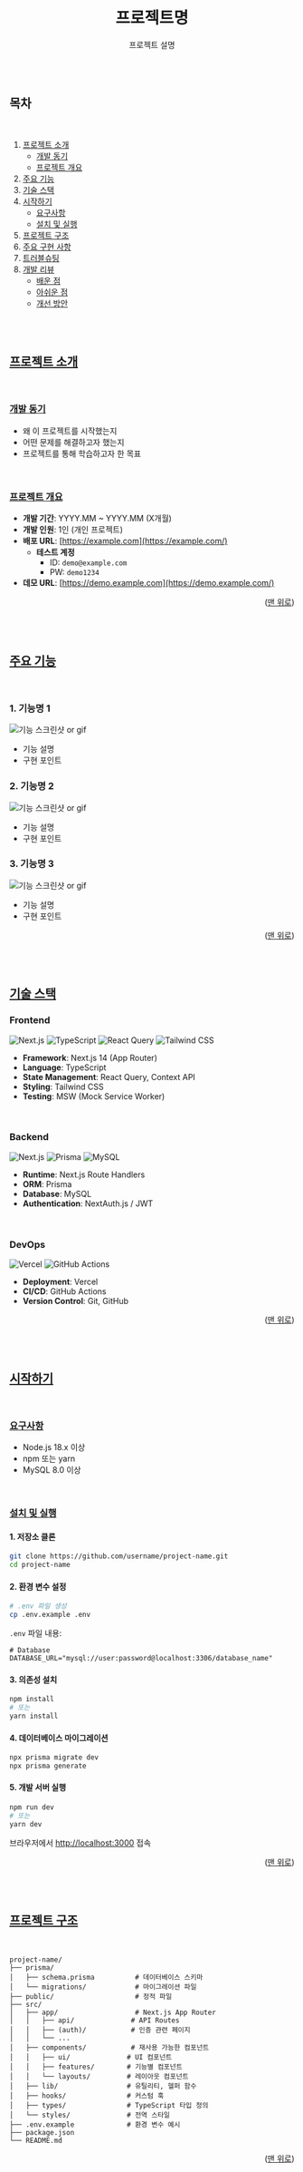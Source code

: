 <a id="readme-top"></a>

<br />

<div align="center">
  <h1 align="center">프로젝트명</h1>
  <p>프로젝트 설명</p>
  
  <!-- 프로젝트 대표 이미지 또는 로고 위치 -->

</div>

<br /><br />

<!-- 목차 -->

## 목차

<br />

<ol>
  <li>
    <a href="#프로젝트-소개">프로젝트 소개</a>
    <ul>
      <li>
        <a href="#개발-동기">개발 동기</a>
      </li>
      <li>
        <a href="#프로젝트-개요">프로젝트 개요</a>
      </li>
    </ul>
  </li>
  <li>
    <a href="#주요-기능">주요 기능</a>
  </li>
  <li>
    <a href="#기술-스택">기술 스택</a>
  </li>
  <li>
    <a href="#시작하기">시작하기</a>
    <ul>
      <li>
        <a href="#요구사항">요구사항</a>
      </li>
      <li>
        <a href="#설치-및-실행">설치 및 실행</a>
      </li>
    </ul>
  </li>
  <li>
    <a href="#프로젝트-구조">프로젝트 구조</a>
  </li>
  <li>
    <a href="#주요-구현-사항">주요 구현 사항</a>
  </li>
  <li>
    <a href="#트러블슈팅">트러블슈팅</a>
  </li>
  <li>
    <a href="#개발-리뷰">개발 리뷰</a>
    <ul>
      <li>
        <a href="#배운-점">배운 점</a>
      </li>
      <li>
        <a href="#아쉬운-점">아쉬운 점</a>
      </li>
      <li>
        <a href="#개선-방안">개선 방안</a>
      </li>
    </ul>
  </li>
</ol>

<br /><br />

<!-- 프로젝트 소개 부분 -->

<h2 id="프로젝트-소개">
  <a href="#프로젝트 소개">프로젝트 소개</a>
</h2>

<br />

<h3 id="개발-동기">
  <a href="#개발-동기">개발 동기</a>
</h3>

- 왜 이 프로젝트를 시작했는지
- 어떤 문제를 해결하고자 했는지
- 프로젝트를 통해 학습하고자 한 목표

<br />

<h3 id="프로젝트-개요">
  <a href="#프로젝트-개요">프로젝트 개요</a>
</h3>

- **개발 기간**: YYYY.MM ~ YYYY.MM (X개월)
- **개발 인원**: 1인 (개인 프로젝트)
- **배포 URL**: [https://example.com](https://example.com/)
  - **테스트 계정**
    - ID: `demo@example.com`
    - PW: `demo1234`
- **데모 URL**: [https://demo.example.com](https://demo.example.com/)

<p align="right">
  (<a href="#readme-top">맨 위로</a>)
</p>

<br /><br />

<!-- 주요 기능 -->

<h2 id="주요-기능">
  <a href="#주요 기능">주요 기능</a>
</h2>

<br />

### 1. 기능명 1

![기능 스크린샷 or gif](https://url)

- 기능 설명
- 구현 포인트

### 2. 기능명 2

![기능 스크린샷 or gif](https://url)

- 기능 설명
- 구현 포인트

### 3. 기능명 3

![기능 스크린샷 or gif](https://url)

- 기능 설명
- 구현 포인트

<p align="right">
  (<a href="#readme-top">맨 위로</a>)
</p>

<br /><br />

<!-- 기술 스택 -->

<h2 id="기술-스택">
  <a href="#기술 스택">기술 스택</a>
</h2>

<h3>Frontend</h3>

![Next.js](https://img.shields.io/badge/Next.js-000000?style=for-the-badge&logo=nextdotjs&logoColor=white) ![TypeScript](https://img.shields.io/badge/TypeScript-3178C6?style=for-the-badge&logo=typescript&logoColor=white) ![React Query](https://img.shields.io/badge/React_Query-FF4154?style=for-the-badge&logo=reactquery&logoColor=white) ![Tailwind CSS](https://img.shields.io/badge/Tailwind_CSS-38B2AC?style=for-the-badge&logo=tailwind-css&logoColor=white)

- **Framework**: Next.js 14 (App Router)
- **Language**: TypeScript
- **State Management**: React Query, Context API
- **Styling**: Tailwind CSS
- **Testing**: MSW (Mock Service Worker)

<br />

<h3>Backend</h3>

![Next.js](https://img.shields.io/badge/Next.js-000000?style=for-the-badge&logo=nextdotjs&logoColor=white) ![Prisma](https://img.shields.io/badge/Prisma-2D3748?style=for-the-badge&logo=prisma&logoColor=white) ![MySQL](https://img.shields.io/badge/MySQL-4479A1?style=for-the-badge&logo=mysql&logoColor=white)

- **Runtime**: Next.js Route Handlers
- **ORM**: Prisma
- **Database**: MySQL
- **Authentication**: NextAuth.js / JWT

<br />

<h3>DevOps</h3>

![Vercel](https://img.shields.io/badge/Vercel-000000?style=for-the-badge&logo=vercel&logoColor=white) ![GitHub Actions](https://img.shields.io/badge/GitHub_Actions-2088FF?style=for-the-badge&logo=github-actions&logoColor=white)

- **Deployment**: Vercel
- **CI/CD**: GitHub Actions
- **Version Control**: Git, GitHub

<p align="right">
  (<a href="#readme-top">맨 위로</a>)
</p>

<br /><br />

<!-- 시작하기 -->

<h2 id="시작하기">
  <a href="#시작하기">시작하기</a>
</h2>

<br />

<h3 id="요구사항"><a href="#요구사항">요구사항</a></h3>

- Node.js 18.x 이상
- npm 또는 yarn
- MySQL 8.0 이상

<br />

<h3 id="설치-및-실행"><a href="#설치 및 실행">설치 및 실행</a></h3>

#### 1. 저장소 클론

```bash
git clone https://github.com/username/project-name.git
cd project-name

```

#### 2. 환경 변수 설정

```bash
# .env 파일 생성
cp .env.example .env

```

`.env` 파일 내용:

```env
# Database
DATABASE_URL="mysql://user:password@localhost:3306/database_name"

```

#### 3. 의존성 설치

```bash
npm install
# 또는
yarn install

```

#### 4. 데이터베이스 마이그레이션

```bash
npx prisma migrate dev
npx prisma generate

```

#### 5. 개발 서버 실행

```bash
npm run dev
# 또는
yarn dev

```

브라우저에서 [http://localhost:3000](http://localhost:3000/) 접속

<p align="right">
  (<a href="#readme-top">맨 위로</a>)
</p>

<br /><br />

<!-- 프로젝트 구조 -->

<h2 id="프로젝트-구조">
  <a href="#프로젝트 구조">프로젝트 구조</a>
</h2>

<br />

```
project-name/
├── prisma/
│   ├── schema.prisma          # 데이터베이스 스키마
│   └── migrations/            # 마이그레이션 파일
├── public/                    # 정적 파일
├── src/
│   ├── app/                   # Next.js App Router
│   │   ├── api/              # API Routes
│   │   ├── (auth)/           # 인증 관련 페이지
│   │   └── ...
│   ├── components/           # 재사용 가능한 컴포넌트
│   │   ├── ui/              # UI 컴포넌트
│   │   ├── features/        # 기능별 컴포넌트
│   │   └── layouts/         # 레이아웃 컴포넌트
│   ├── lib/                 # 유틸리티, 헬퍼 함수
│   ├── hooks/               # 커스텀 훅
│   ├── types/               # TypeScript 타입 정의
│   └── styles/              # 전역 스타일
├── .env.example             # 환경 변수 예시
├── package.json
└── README.md

```

<p align="right">
  (<a href="#readme-top">맨 위로</a>)
</p>

<br /><br />

<!-- 주요 구현 사항 -->

<h2 id="주요-구현-사항">
  <a href="#주요 구현 사항">주요 구현 사항</a>
</h2>

<br />

### 1. Prisma를 활용한 타입 안전 API 구축

```typescript
// 예시 코드
import { prisma } from "@/lib/prisma";

export async function getSchedules(userId: string) {
  const schedules = await prisma.schedule.findMany({
    where: { userId },
    include: { tags: true },
  });
  return schedules;
}
```

- Prisma Client로 자동 타입 생성
- TypeScript 전체 환경에서 타입 안정성 확보

<br />

### 2. MSW를 활용한 독립적인 개발 환경

```typescript
// mocks/handlers.ts
import { http, HttpResponse } from "msw";

export const handlers = [
  http.get("/api/schedules", () => {
    return HttpResponse.json([{ id: 1, title: "Sample Schedule" }]);
  }),
];
```

- 백엔드 개발 의존성 제거
- 프론트엔드 독립 개발 가능

<br />

### 3. React Query를 활용한 서버 상태 관리

```typescript
const { data, isLoading } = useQuery({
  queryKey: ["schedules", userId],
  queryFn: () => fetchSchedules(userId),
  staleTime: 5 * 60 * 1000, // 5분
});
```

- 캐싱 전략으로 불필요한 API 호출 감소
- 낙관적 업데이트로 UX 개선

<p align="right">
  (<a href="#readme-top">맨 위로</a>)
</p>

<br /><br />

<!-- 트러블슈팅 -->

<h2 id="트러블슈팅">
  <a href="#트러블슈팅">트러블슈팅</a>
</h2>

<br />

### 문제 1: 반복 일정 처리 로직 복잡도 증가

**문제 상황**

- 매일/매주/매월 반복되는 일정을 처리할 때 프론트엔드와 백엔드에서 각각 다른 로직 사용
- 데이터 불일치 발생 가능성

**해결 방법**

- DB 스키마 단계에서 반복 규칙을 JSON으로 저장
- 단일 유틸 함수로 반복 일정 생성 로직 통일
- 프론트/백 모두 동일한 로직 사용

**결과**

- 코드 중복 40% 감소
- 유지보수성 향상

<br />

### 문제 2: SMTP 이메일 발송 시 타임아웃 이슈

**문제 상황**

- Nodemailer로 이메일 전송 시 간헐적으로 타임아웃 발생

**해결 방법**

- 이메일 발송을 비동기 큐로 처리
- 타임아웃 설정 조정 (5초 → 30초)
- 재시도 로직 추가

**결과**

- 이메일 발송 성공률 95% → 99.5% 향상

<p align="right">
  (<a href="#readme-top">맨 위로</a>)
</p>

<br /><br />

<!-- 개발리뷰 -->

<h2 id="개발-리뷰">
  <a href="#개발 리뷰">개발 리뷰</a>
</h2>

<br />

<h3 id="배운-점">
  <a href="#배운 점">배운 점</a>
</h3>

- **기술적 학습**

  - Prisma로 타입 안전한 백엔드 구현 경험
  - MSW를 통한 독립적 개발 환경 구축 방법 습득

- **개발 프로세스**
  - 프론트/백 통합 개발로 전체 플로우 이해도 향상
  - CI/CD 구축으로 배포 자동화의 중요성 체감

<h3 id="아쉬운-점">
  <a href="#아쉬운 점">아쉬운 점</a>
</h3>

- **테스트 코드 부재**

  - 단위 테스트 미작성으로 리팩토링 시 불안함
  - 다음 프로젝트에서는 TDD 또는 최소 Jest 도입 예정

- **반응형 디자인 미흡**
  - 데스크톱 중심 개발로 모바일 UX 고려 부족
  - Tailwind의 반응형 유틸리티 활용도 낮음

<br />

<h3 id="개선-방안">
  <a href="#개선 방안">개선 방안</a>
</h3>

- [ ] Jest + React Testing Library 도입
- [ ] 모바일 레이아웃 최적화
- [ ] 성능 모니터링 도구 연동 (Sentry, GA)
- [ ] API 응답 속도 개선 (인덱싱, 쿼리 최적화)

<p align="right">
  (<a href="#readme-top">맨 위로</a>)
</p>

<br />

## 연락

- Email: byeongchan8433@gmail.com
- GitHub: [@spare8433](https://github.com/spare8433)
- Blog: https://spare8433.tistory.com

<p align="right">
  (<a href="#readme-top">맨 위로</a>)
</p>

<br />

## 라이선스

이 프로젝트는 MIT 라이선스를 따릅니다. 자세한 내용은 [LICENSE](https://github.com/spare8433/repository-name/blob/main/LICENSE) 파일을 참고하세요.

<p align="right">
  (<a href="#readme-top">맨 위로</a>)
</p>

<br />
